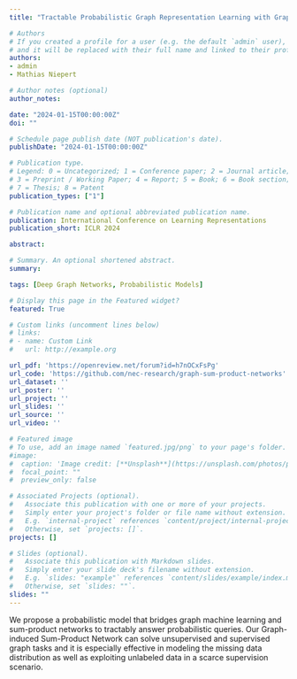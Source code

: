 ```yaml
---
title: "Tractable Probabilistic Graph Representation Learning with Graph-Induced Sum-Product Networks"

# Authors
# If you created a profile for a user (e.g. the default `admin` user), write the username (folder name) here
# and it will be replaced with their full name and linked to their profile.
authors:
- admin
- Mathias Niepert

# Author notes (optional)
author_notes:

date: "2024-01-15T00:00:00Z"
doi: ""

# Schedule page publish date (NOT publication's date).
publishDate: "2024-01-15T00:00:00Z"

# Publication type.
# Legend: 0 = Uncategorized; 1 = Conference paper; 2 = Journal article;
# 3 = Preprint / Working Paper; 4 = Report; 5 = Book; 6 = Book section;
# 7 = Thesis; 8 = Patent
publication_types: ["1"]

# Publication name and optional abbreviated publication name.
publication: International Conference on Learning Representations
publication_short: ICLR 2024

abstract:

# Summary. An optional shortened abstract.
summary:

tags: [Deep Graph Networks, Probabilistic Models]

# Display this page in the Featured widget?
featured: True

# Custom links (uncomment lines below)
# links:
# - name: Custom Link
#   url: http://example.org

url_pdf: 'https://openreview.net/forum?id=h7nOCxFsPg'
url_code: 'https://github.com/nec-research/graph-sum-product-networks'
url_dataset: ''
url_poster: ''
url_project: ''
url_slides: ''
url_source: ''
url_video: ''

# Featured image
# To use, add an image named `featured.jpg/png` to your page's folder.
#image:
#  caption: 'Image credit: [**Unsplash**](https://unsplash.com/photos/pLCdAaMFLTE)'
#  focal_point: ""
#  preview_only: false

# Associated Projects (optional).
#   Associate this publication with one or more of your projects.
#   Simply enter your project's folder or file name without extension.
#   E.g. `internal-project` references `content/project/internal-project/index.md`.
#   Otherwise, set `projects: []`.
projects: []

# Slides (optional).
#   Associate this publication with Markdown slides.
#   Simply enter your slide deck's filename without extension.
#   E.g. `slides: "example"` references `content/slides/example/index.md`.
#   Otherwise, set `slides: ""`.
slides: ""
---
```

We propose a probabilistic model that bridges graph machine learning and sum-product networks to tractably answer probabilistic queries. Our Graph-induced Sum-Product Network can solve unsupervised and supervised graph tasks and it is especially effective in modeling the missing data distribution as well as exploiting unlabeled data in a scarce supervision scenario.
